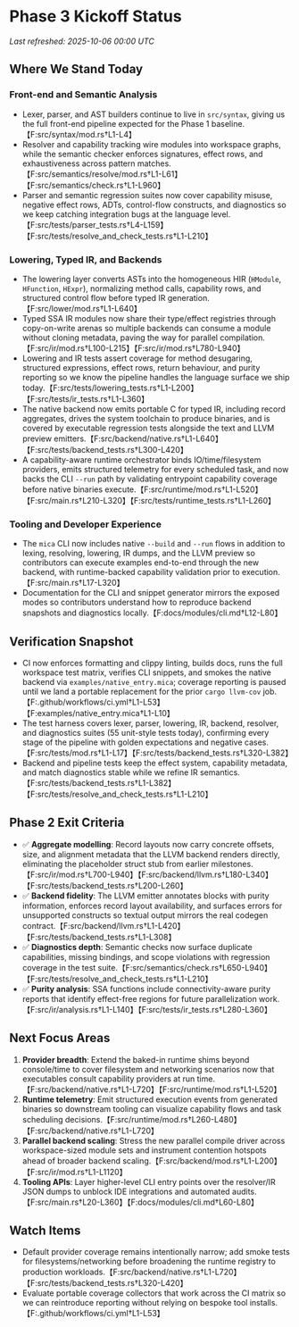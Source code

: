 # Phase 3 Kickoff Status

_Last refreshed: 2025-10-06 00:00 UTC_

## Where We Stand Today

### Front-end and Semantic Analysis
- Lexer, parser, and AST builders continue to live in `src/syntax`, giving us the full front-end pipeline expected for the Phase 1 baseline.【F:src/syntax/mod.rs†L1-L4】
- Resolver and capability tracking wire modules into workspace graphs, while the semantic checker enforces signatures, effect rows, and exhaustiveness across pattern matches.【F:src/semantics/resolve/mod.rs†L1-L61】【F:src/semantics/check.rs†L1-L960】
- Parser and semantic regression suites now cover capability misuse, negative effect rows, ADTs, control-flow constructs, and diagnostics so we keep catching integration bugs at the language level.【F:src/tests/parser_tests.rs†L4-L159】【F:src/tests/resolve_and_check_tests.rs†L1-L210】

### Lowering, Typed IR, and Backends
- The lowering layer converts ASTs into the homogeneous HIR (`HModule`, `HFunction`, `HExpr`), normalizing method calls, capability rows, and structured control flow before typed IR generation.【F:src/lower/mod.rs†L1-L640】
- Typed SSA IR modules now share their type/effect registries through copy-on-write arenas so multiple backends can consume a module without cloning metadata, paving the way for parallel compilation.【F:src/ir/mod.rs†L100-L215】【F:src/ir/mod.rs†L780-L940】
- Lowering and IR tests assert coverage for method desugaring, structured expressions, effect rows, return behaviour, and purity reporting so we know the pipeline handles the language surface we ship today.【F:src/tests/lowering_tests.rs†L1-L200】【F:src/tests/ir_tests.rs†L1-L360】
- The native backend now emits portable C for typed IR, including record aggregates, drives the system toolchain to produce binaries, and is covered by executable regression tests alongside the text and LLVM preview emitters.【F:src/backend/native.rs†L1-L640】【F:src/tests/backend_tests.rs†L300-L420】
- A capability-aware runtime orchestrator binds IO/time/filesystem providers, emits structured telemetry for every scheduled task, and now backs the CLI `--run` path by validating entrypoint capability coverage before native binaries execute.【F:src/runtime/mod.rs†L1-L520】【F:src/main.rs†L210-L320】【F:src/tests/runtime_tests.rs†L1-L260】

### Tooling and Developer Experience
- The `mica` CLI now includes native `--build` and `--run` flows in addition to lexing, resolving, lowering, IR dumps, and the LLVM preview so contributors can execute examples end-to-end through the new backend, with runtime-backed capability validation prior to execution.【F:src/main.rs†L17-L320】
- Documentation for the CLI and snippet generator mirrors the exposed modes so contributors understand how to reproduce backend snapshots and diagnostics locally.【F:docs/modules/cli.md†L12-L80】

## Verification Snapshot
- CI now enforces formatting and clippy linting, builds docs, runs the full workspace test matrix, verifies CLI snippets, and smokes the native backend via `examples/native_entry.mica`; coverage reporting is paused until we land a portable replacement for the prior `cargo llvm-cov` job.【F:.github/workflows/ci.yml†L1-L53】【F:examples/native_entry.mica†L1-L10】
- The test harness covers lexer, parser, lowering, IR, backend, resolver, and diagnostics suites (55 unit-style tests today), confirming every stage of the pipeline with golden expectations and negative cases.【F:src/tests/mod.rs†L1-L17】【F:src/tests/backend_tests.rs†L320-L382】
- Backend and pipeline tests keep the effect system, capability metadata, and match diagnostics stable while we refine IR semantics.【F:src/tests/backend_tests.rs†L1-L382】【F:src/tests/resolve_and_check_tests.rs†L1-L210】

## Phase 2 Exit Criteria
- ✅ **Aggregate modelling**: Record layouts now carry concrete offsets, size, and alignment metadata that the LLVM backend renders directly, eliminating the placeholder struct stub from earlier milestones.【F:src/ir/mod.rs†L700-L940】【F:src/backend/llvm.rs†L180-L340】【F:src/tests/backend_tests.rs†L200-L260】
- ✅ **Backend fidelity**: The LLVM emitter annotates blocks with purity information, enforces record layout availability, and surfaces errors for unsupported constructs so textual output mirrors the real codegen contract.【F:src/backend/llvm.rs†L1-L420】【F:src/tests/backend_tests.rs†L1-L308】
- ✅ **Diagnostics depth**: Semantic checks now surface duplicate capabilities, missing bindings, and scope violations with regression coverage in the test suite.【F:src/semantics/check.rs†L650-L940】【F:src/tests/resolve_and_check_tests.rs†L1-L210】
- ✅ **Purity analysis**: SSA functions include connectivity-aware purity reports that identify effect-free regions for future parallelization work.【F:src/ir/analysis.rs†L1-L140】【F:src/tests/ir_tests.rs†L280-L360】

## Next Focus Areas
1. **Provider breadth**: Extend the baked-in runtime shims beyond console/time to cover filesystem and networking scenarios now that executables consult capability providers at run time.【F:src/backend/native.rs†L1-L720】【F:src/runtime/mod.rs†L1-L520】
2. **Runtime telemetry**: Emit structured execution events from generated binaries so downstream tooling can visualize capability flows and task scheduling decisions.【F:src/runtime/mod.rs†L260-L480】【F:src/backend/native.rs†L1-L720】
3. **Parallel backend scaling**: Stress the new parallel compile driver across workspace-sized module sets and instrument contention hotspots ahead of broader backend scaling.【F:src/backend/mod.rs†L1-L200】【F:src/ir/mod.rs†L1-L1120】
4. **Tooling APIs**: Layer higher-level CLI entry points over the resolver/IR JSON dumps to unblock IDE integrations and automated audits.【F:src/main.rs†L20-L360】【F:docs/modules/cli.md†L60-L80】

## Watch Items
- Default provider coverage remains intentionally narrow; add smoke tests for filesystems/networking before broadening the runtime registry to production workloads.【F:src/backend/native.rs†L1-L720】【F:src/tests/backend_tests.rs†L320-L420】
- Evaluate portable coverage collectors that work across the CI matrix so we can reintroduce reporting without relying on bespoke tool installs.【F:.github/workflows/ci.yml†L1-L53】
